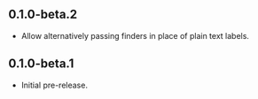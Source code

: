 ## 0.1.0-beta.2

* Allow alternatively passing finders in place of plain text labels.

## 0.1.0-beta.1

* Initial pre-release.
